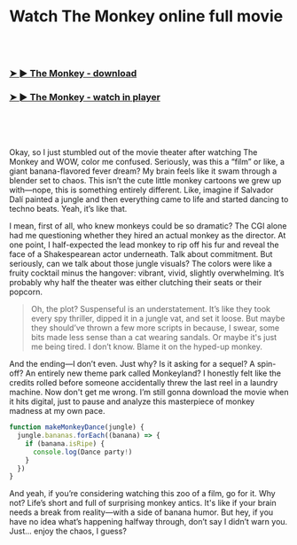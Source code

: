 <h1>Watch The Monkey online full movie</h1>


<br><br>

<h3><a href="https://Grants-sarfulelon1983.github.io/ozjrwwgdqh/">➤ ► The Monkey - download</a></h3> 
<h3><a href="https://Grants-sarfulelon1983.github.io/ozjrwwgdqh/">➤ ► The Monkey - watch in player</a></h3>


<br><br><br>


Okay, so I just stumbled out of the movie theater after watching The Monkey and WOW, color me confused. Seriously, was this a “film” or like, a giant banana-flavored fever dream? My brain feels like it swam through a blender set to chaos. This isn’t the cute little monkey cartoons we grew up with—nope, this is something entirely different. Like, imagine if Salvador Dalí painted a jungle and then everything came to life and started dancing to techno beats. Yeah, it’s like that.

I mean, first of all, who knew monkeys could be so dramatic? The CGI alone had me questioning whether they hired an actual monkey as the director. At one point, I half-expected the lead monkey to rip off his fur and reveal the face of a Shakespearean actor underneath. Talk about commitment. But seriously, can we talk about those jungle visuals? The colors were like a fruity cocktail minus the hangover: vibrant, vivid, slightly overwhelming. It’s probably why half the theater was either clutching their seats or their popcorn.

> Oh, the plot? Suspenseful is an understatement. It’s like they took every spy thriller, dipped it in a jungle vat, and set it loose. But maybe they should’ve thrown a few more scripts in because, I swear, some bits made less sense than a cat wearing sandals. Or maybe it's just me being tired. I don’t know. Blame it on the hyped-up monkey.

And the ending—I don’t even. Just why? Is it asking for a sequel? A spin-off? An entirely new theme park called Monkeyland? I honestly felt like the credits rolled before someone accidentally threw the last reel in a laundry machine. Now don't get me wrong. I’m still gonna download the movie when it hits digital, just to pause and analyze this masterpiece of monkey madness at my own pace. 

```javascript
function makeMonkeyDance(jungle) {
  jungle.bananas.forEach((banana) => {
    if (banana.isRipe) {
      console.log(Dance party!)
    }
  })
}
```

And yeah, if you’re considering watching this zoo of a film, go for it. Why not? Life’s short and full of surprising monkey antics. It's like if your brain needs a break from reality—with a side of banana humor. But hey, if you have no idea what’s happening halfway through, don’t say I didn’t warn you. Just... enjoy the chaos, I guess?

